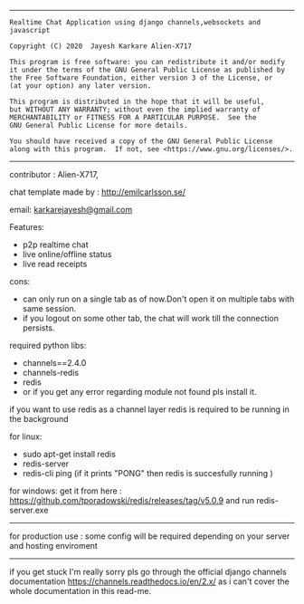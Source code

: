 *******************************************************************************
    Realtime Chat Application using django channels,websockets and javascript
    
    Copyright (C) 2020  Jayesh Karkare Alien-X717

    This program is free software: you can redistribute it and/or modify
    it under the terms of the GNU General Public License as published by
    the Free Software Foundation, either version 3 of the License, or
    (at your option) any later version.

    This program is distributed in the hope that it will be useful,
    but WITHOUT ANY WARRANTY; without even the implied warranty of
    MERCHANTABILITY or FITNESS FOR A PARTICULAR PURPOSE.  See the
    GNU General Public License for more details.

    You should have received a copy of the GNU General Public License
    along with this program.  If not, see <https://www.gnu.org/licenses/>.

***************************
contributor : Alien-X717,

chat template made by : http://emilcarlsson.se/

email: karkarejayesh@gmail.com

Features:
*   p2p realtime chat
*   live online/offline status
*   live read receipts

cons:
*   can only run on a single tab as of now.Don't open it on multiple tabs with same session.
*   if you logout on some other tab, the chat will work till the connection persists.

required python libs:
*    channels==2.4.0
*    channels-redis
*    redis
*    or if you get any error regarding module not found pls install it.

if you want to use redis as a channel layer
redis is required to be running in the background

for linux:
*    sudo apt-get install redis
*    redis-server
*    redis-cli ping (if it prints "PONG" then redis is succesfully running )

for windows:
get it from here : https://github.com/tporadowski/redis/releases/tag/v5.0.9 and run redis-server.exe

************************************************************************************
for production use :
some config will be required depending on your server and hosting enviroment
************************************************************************************

if you get stuck I'm really sorry pls go through the official django channels documentation https://channels.readthedocs.io/en/2.x/ as i can't cover the whole documentation in this read-me.
